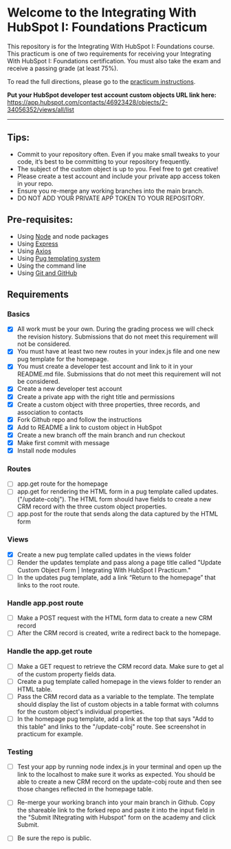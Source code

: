 # Welcome to the Integrating With HubSpot I: Foundations Practicum

This repository is for the Integrating With HubSpot I: Foundations course. This practicum is one of two requirements for receiving your Integrating With HubSpot I: Foundations certification. You must also take the exam and receive a passing grade (at least 75%).

To read the full directions, please go to the [practicum instructions](https://app.hubspot.com/academy/l/tracks/1092124/1093824/5493?language=en).

**Put your HubSpot developer test account custom objects URL link here:** https://app.hubspot.com/contacts/46923428/objects/2-34056352/views/all/list

___
## Tips:
- Commit to your repository often. Even if you make small tweaks to your code, it’s best to be committing to your repository frequently.
- The subject of the custom object is up to you. Feel free to get creative!
- Please create a test account and include your private app access token in your repo.
- Ensure you re-merge any working branches into the main branch.
- DO NOT ADD YOUR PRIVATE APP TOKEN TO YOUR REPOSITORY.

## Pre-requisites:
- Using [Node](https://nodejs.org/en/download) and node packages
- Using [Express](https://expressjs.com/en/starter/installing.html)
- Using [Axios](https://axios-http.com/docs/intro)
- Using [Pug templating system](https://pugjs.org/api/getting-started.html)
- Using the command line
- Using [Git and GitHub](https://product.hubspot.com/blog/git-and-github-tutorial-for-beginners)


## Requirements
### Basics
- [x]  All work must be your own. During the grading process we will check the revision history. Submissions that do not meet this requirement will not be considered.
- [x]  You must have at least two new routes in your index.js file and one new pug template for the homepage.
- [x]  You must create a developer test account and link to it in your README.md file. Submissions that do not meet this requirement will not be considered.
- [x] Create a new developer test account
- [x] Create a private app with the right title and permissions
- [x] Create a custom object with three properties, three records, and association to contacts
- [x] Fork Github repo and follow the instructions
- [x] Add to README a link to custom object in HubSpot
- [x] Create a new branch off the main branch and run checkout
- [x] Make first commit with message
- [x] Install node modules

### Routes
- [ ] app.get route for the homepage
- [ ] app.get for rendering the HTML form in a pug template called updates. ("/update-cobj"). The HTML form should have fields to create a new CRM record with the three custom object properties.
- [ ] app.post for the route that sends along the data captured by the HTML form

### Views
- [x] Create a new pug template called updates in the views folder
- [ ] Render the updates template and pass along a page title called "Update Custom Object Form | Integrating With HubSpot I Practicum."
- [ ] In the updates pug template, add a link “Return to the homepage” that links to the root route.

### Handle app.post route
- [ ] Make a POST request with the HTML form data to create a new CRM record
- [ ] After the CRM record is created, write a redirect back to the homepage.

### Handle the app.get route
- [ ] Make a GET request to retrieve the CRM record data. Make sure to get al of the custom property fields data.
- [ ] Create a pug template called homepage in the views folder to render an HTML table.
- [ ] Pass the CRM record data as a variable to the template. The template should display the list of custom objects in a table format with columns for the custom object's individual properties.
- [ ] In the homepage pug template, add a link at the top that says "Add to this table" and links to the "/update-cobj" route. See screenshot in practicum for example.

### Testing
- [ ] Test your app by running node index.js in your terminal and open up the link to the localhost to make sure it works as expected. You should be able to create a new CRM record on the update-cobj route and then see those changes reflected in the homepage table.
- [ ] Re-merge your working branch into your main branch in Github. Copy the shareable link to the forked repo and paste it into the input field in the "Submit INtegrating with Hubspot" form on the academy and click Submit.
- [ ] Be sure the repo is public.




